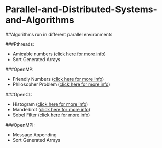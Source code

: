 # Parallel-and-Distributed-Systems-and-Algorithms
##Algorithms run in different parallel environments

###Pthreads:
- Amicable numbers ([click here for more info](https://en.wikipedia.org/wiki/Amicable_numbers))
- Sort Generated Arrays

###OpenMP:
- Friendly Numbers ([click here for more info](https://en.wikipedia.org/wiki/Friendly_number))
- Philosopher Problem ([click here for more info](https://en.wikipedia.org/wiki/Dining_philosophers_problem))

###OpenCL:
- Histogram ([click here for more info](https://en.wikipedia.org/wiki/Image_histogram))
- Mandelbrot ([click here for more info](https://en.wikipedia.org/wiki/Mandelbrot_set))
- Sobel Filter ([click here for more info](https://en.wikipedia.org/wiki/Sobel_operator))

###OpenMPI:
- Message Appending
- Sort Generated Arrays
